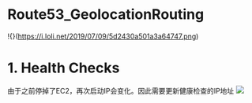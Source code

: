 # Route53_GeolocationRouting
!{}(https://i.loli.net/2019/07/09/5d2430a501a3a64747.png)


# 1. Health Checks
由于之前停掉了EC2，再次启动IP会变化。因此需要更新健康检查的IP地址
![](https://i.loli.net/2019/07/09/5d243189823b320990.png)
